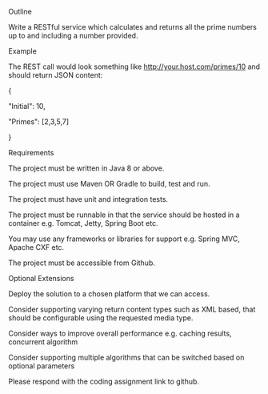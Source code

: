 Outline

Write a RESTful service which calculates and returns all the prime numbers up to and including a number provided.

Example

The REST call would look something like http://your.host.com/primes/10 and should return JSON content:

{

"Initial":  10,

"Primes": [2,3,5,7]

}

Requirements

The project must be written in Java 8 or above.

The project must use Maven OR Gradle to build, test and run.

The project must have unit and integration tests.

The project must be runnable in that the service should be hosted in a container e.g. Tomcat, Jetty, Spring Boot etc.

You may use any frameworks or libraries for support e.g. Spring MVC, Apache CXF etc.

The project must be accessible from Github.

Optional Extensions

Deploy the solution to a chosen platform that we can access.

Consider supporting varying return content types such as XML based, that should be configurable using the requested media type.

Consider ways to improve overall performance e.g. caching results, concurrent algorithm

Consider supporting multiple algorithms that can be switched based on optional parameters

Please respond with the coding assignment link to github.